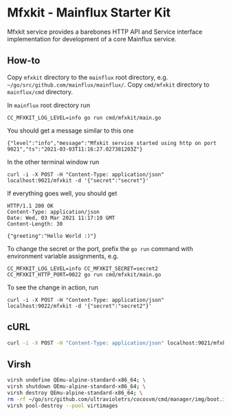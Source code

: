 # Mfxkit - Mainflux Starter Kit

Mfxkit service provides a barebones HTTP API and Service interface implementation for development of a core Mainflux service.

## How-to

Copy `mfxkit` directory to the `mainflux` root directory, e.g. `~/go/src/github.com/mainflux/mainflux/`. Copy `cmd/mfxkit` directory to `mainflux/cmd` directory.

In `mainflux` root directory run

```
CC_MFXKIT_LOG_LEVEL=info go run cmd/mfxkit/main.go
```

You should get a message similar to this one

```
{"level":"info","message":"Mfxkit service started using http on port 9021","ts":"2021-03-03T11:16:27.027381203Z"}
```

In the other terminal window run 

```
curl -i -X POST -H "Content-Type: application/json" localhost:9021/mfxkit -d '{"secret":"secret"}'
```

If everything goes well, you should get

```
HTTP/1.1 200 OK
Content-Type: application/json
Date: Wed, 03 Mar 2021 11:17:10 GMT
Content-Length: 30

{"greeting":"Hello World :)"}
```

To change the secret or the port, prefix the `go run` command with environment variable assignments, e.g.

```
CC_MFXKIT_LOG_LEVEL=info CC_MFXKIT_SECRET=secret2 CC_MFXKIT_HTTP_PORT=9022 go run cmd/mfxkit/main.go
```

To see the change in action, run

```
curl -i -X POST -H "Content-Type: application/json" localhost:9022/mfxkit -d '{"secret":"secret2"}'
```

## cURL
```sh
curl -i -X POST -H "Content-Type: application/json" localhost:9021/mfxkit -d '{"secret":"secret"}'
```

## Virsh

```sh
virsh undefine QEmu-alpine-standard-x86_64; \
virsh shutdown QEmu-alpine-standard-x86_64; \
virsh destroy QEmu-alpine-standard-x86_64; \
rm -rf ~/go/src/github.com/ultravioletrs/cocosvm/cmd/manager/img/boot.img; \
virsh pool-destroy --pool virtimages
```
